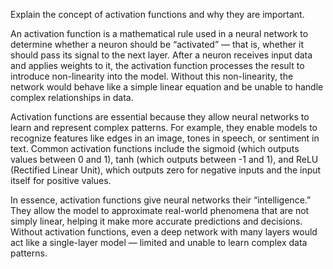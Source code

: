 Explain the concept of activation functions and why they are important.

An activation function is a mathematical rule used in a neural network to determine whether a neuron should be “activated” — that is, whether it should pass its signal to the next layer. After a neuron receives input data and applies weights to it, the activation function processes the result to introduce non-linearity into the model. Without this non-linearity, the network would behave like a simple linear equation and be unable to handle complex relationships in data.

Activation functions are essential because they allow neural networks to learn and represent complex patterns. For example, they enable models to recognize features like edges in an image, tones in speech, or sentiment in text. Common activation functions include the sigmoid (which outputs values between 0 and 1), tanh (which outputs between -1 and 1), and ReLU (Rectified Linear Unit), which outputs zero for negative inputs and the input itself for positive values.

In essence, activation functions give neural networks their “intelligence.” They allow the model to approximate real-world phenomena that are not simply linear, helping it make more accurate predictions and decisions. Without activation functions, even a deep network with many layers would act like a single-layer model — limited and unable to learn complex data patterns.